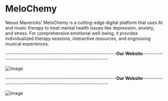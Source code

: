 # MeloChemy
Nexus Mavericks' MeloChemy is a cutting-edge digital platform that uses AI and music therapy to treat mental health issues like depression, anxiety, and stress.  For comprehensive emotional well-being, it provides individualized therapy sessions, interactive resources, and engrossing musical experiences.


-------------------------------------------------------__**Our Website**__-------------------------------------------------------------

![Image](https://github.com/user-attachments/assets/2ce304ee-edc7-47ba-9b09-a52676c4cb10)

-------------------------------------------------------__**Our Website**__-------------------------------------------------------------

![Image](https://github.com/user-attachments/assets/14f2de7e-c6cb-4f26-9565-55307238bd2e)
